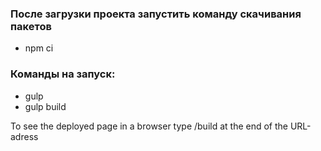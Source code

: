 ### После загрузки проекта запустить команду скачивания пакетов 
- npm ci

### Команды на запуск:
- gulp
- gulp build

To see the deployed page in a browser type /build at the end of the URL-adress
